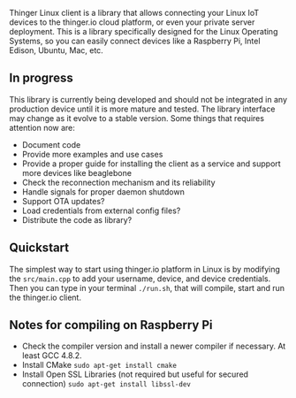 Thinger Linux client is a library that allows connecting your Linux IoT devices to the thinger.io cloud platform, or even your private server deployment. This is a library specifically designed for the Linux Operating Systems, so you can easily connect devices like a Raspberry Pi, Intel Edison, Ubuntu, Mac, etc.

## In progress

This library is currently being developed and should not be integrated in any production device until it is more mature and tested. The library interface may change as it evolve to a stable version. Some things that requires attention now are:

 - Document code
 - Provide more examples and use cases
 - Provide a proper guide for installing the client as a service and support more devices like beaglebone
 - Check the reconnection mechanism and its reliability
 - Handle signals for proper daemon shutdown
 - Support OTA updates?
 - Load credentials from external config files?
 - Distribute the code as library?
 
## Quickstart
 
The simplest way to start using thinger.io platform in Linux is by modifying the ```src/main.cpp``` to add your username, device, and device credentials. 
Then you can type in your terminal ```./run.sh```, that will compile, start and run the thinger.io client.
  
## Notes for compiling on Raspberry Pi

- Check the compiler version and install a newer compiler if necessary. At least GCC 4.8.2.
- Install CMake ```sudo apt-get install cmake```
- Install Open SSL Libraries (not required but useful for secured connection) ```sudo apt-get install libssl-dev```
